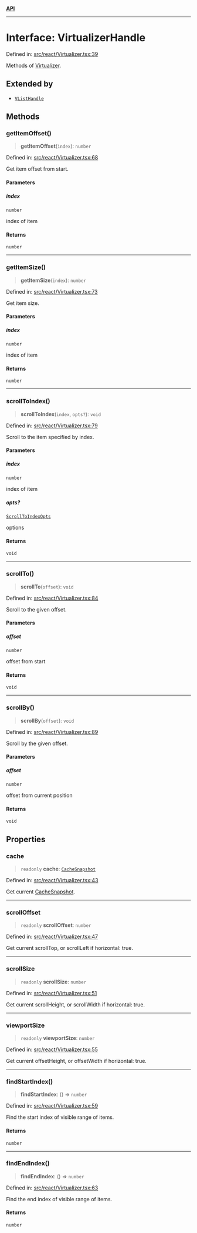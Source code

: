 [**API**](../../API.md)

***

# Interface: VirtualizerHandle

Defined in: [src/react/Virtualizer.tsx:39](https://github.com/inokawa/virtua/blob/abf3f68debe26f3e9ab924819f65d2702d5707c4/src/react/Virtualizer.tsx#L39)

Methods of [Virtualizer](../variables/Virtualizer.md).

## Extended by

- [`VListHandle`](VListHandle.md)

## Methods

### getItemOffset()

> **getItemOffset**(`index`): `number`

Defined in: [src/react/Virtualizer.tsx:68](https://github.com/inokawa/virtua/blob/abf3f68debe26f3e9ab924819f65d2702d5707c4/src/react/Virtualizer.tsx#L68)

Get item offset from start.

#### Parameters

##### index

`number`

index of item

#### Returns

`number`

***

### getItemSize()

> **getItemSize**(`index`): `number`

Defined in: [src/react/Virtualizer.tsx:73](https://github.com/inokawa/virtua/blob/abf3f68debe26f3e9ab924819f65d2702d5707c4/src/react/Virtualizer.tsx#L73)

Get item size.

#### Parameters

##### index

`number`

index of item

#### Returns

`number`

***

### scrollToIndex()

> **scrollToIndex**(`index`, `opts?`): `void`

Defined in: [src/react/Virtualizer.tsx:79](https://github.com/inokawa/virtua/blob/abf3f68debe26f3e9ab924819f65d2702d5707c4/src/react/Virtualizer.tsx#L79)

Scroll to the item specified by index.

#### Parameters

##### index

`number`

index of item

##### opts?

[`ScrollToIndexOpts`](ScrollToIndexOpts.md)

options

#### Returns

`void`

***

### scrollTo()

> **scrollTo**(`offset`): `void`

Defined in: [src/react/Virtualizer.tsx:84](https://github.com/inokawa/virtua/blob/abf3f68debe26f3e9ab924819f65d2702d5707c4/src/react/Virtualizer.tsx#L84)

Scroll to the given offset.

#### Parameters

##### offset

`number`

offset from start

#### Returns

`void`

***

### scrollBy()

> **scrollBy**(`offset`): `void`

Defined in: [src/react/Virtualizer.tsx:89](https://github.com/inokawa/virtua/blob/abf3f68debe26f3e9ab924819f65d2702d5707c4/src/react/Virtualizer.tsx#L89)

Scroll by the given offset.

#### Parameters

##### offset

`number`

offset from current position

#### Returns

`void`

## Properties

### cache

> `readonly` **cache**: [`CacheSnapshot`](CacheSnapshot.md)

Defined in: [src/react/Virtualizer.tsx:43](https://github.com/inokawa/virtua/blob/abf3f68debe26f3e9ab924819f65d2702d5707c4/src/react/Virtualizer.tsx#L43)

Get current [CacheSnapshot](CacheSnapshot.md).

***

### scrollOffset

> `readonly` **scrollOffset**: `number`

Defined in: [src/react/Virtualizer.tsx:47](https://github.com/inokawa/virtua/blob/abf3f68debe26f3e9ab924819f65d2702d5707c4/src/react/Virtualizer.tsx#L47)

Get current scrollTop, or scrollLeft if horizontal: true.

***

### scrollSize

> `readonly` **scrollSize**: `number`

Defined in: [src/react/Virtualizer.tsx:51](https://github.com/inokawa/virtua/blob/abf3f68debe26f3e9ab924819f65d2702d5707c4/src/react/Virtualizer.tsx#L51)

Get current scrollHeight, or scrollWidth if horizontal: true.

***

### viewportSize

> `readonly` **viewportSize**: `number`

Defined in: [src/react/Virtualizer.tsx:55](https://github.com/inokawa/virtua/blob/abf3f68debe26f3e9ab924819f65d2702d5707c4/src/react/Virtualizer.tsx#L55)

Get current offsetHeight, or offsetWidth if horizontal: true.

***

### findStartIndex()

> **findStartIndex**: () => `number`

Defined in: [src/react/Virtualizer.tsx:59](https://github.com/inokawa/virtua/blob/abf3f68debe26f3e9ab924819f65d2702d5707c4/src/react/Virtualizer.tsx#L59)

Find the start index of visible range of items.

#### Returns

`number`

***

### findEndIndex()

> **findEndIndex**: () => `number`

Defined in: [src/react/Virtualizer.tsx:63](https://github.com/inokawa/virtua/blob/abf3f68debe26f3e9ab924819f65d2702d5707c4/src/react/Virtualizer.tsx#L63)

Find the end index of visible range of items.

#### Returns

`number`
